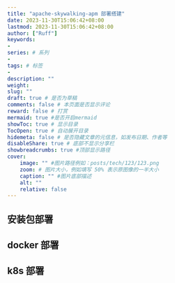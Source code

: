 ```yaml
---
title: "apache-skywalking-apm 部署搭建"
date: 2023-11-30T15:06:42+08:00
lastmod: 2023-11-30T15:06:42+08:00
author: ["Ruff"]
keywords: 
- 
series: # 系列
- 
tags: # 标签
- 
description: ""
weight:
slug: ""
draft: true # 是否为草稿
comments: false # 本页面是否显示评论
reward: false # 打赏
mermaid: true #是否开启mermaid
showToc: true # 显示目录
TocOpen: true # 自动展开目录
hidemeta: false # 是否隐藏文章的元信息，如发布日期、作者等
disableShare: true # 底部不显示分享栏
showbreadcrumbs: true #顶部显示路径
cover:
    image: "" #图片路径例如：posts/tech/123/123.png
    zoom: # 图片大小，例如填写 50% 表示原图像的一半大小
    caption: "" #图片底部描述
    alt: ""
    relative: false
---
```


## 安装包部署

## docker 部署

## k8s 部署